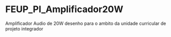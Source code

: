 # FEUP_PI_Amplificador20W
 
Amplificador Audio de 20W desenho para o ambito da unidade curricular de projeto integrador
